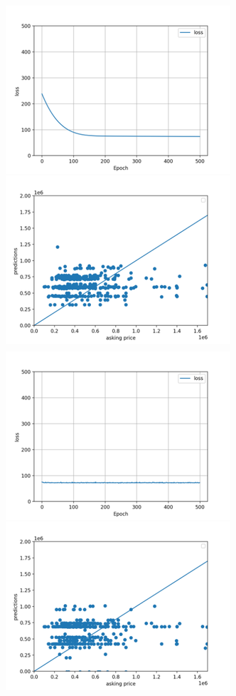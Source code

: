 ![Adam Optimizer - Loss Graph](adam_loss_graph.png)
![Adam Optimizer - Price Scatter Plot](adam_price_scatter.png)

![SGD Optimizer - Loss Graph](sgd_loss_graph.png)
![SGD Optimizer - Price Scatter Plot](sgd_price_scatter.png)
